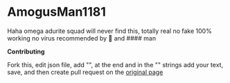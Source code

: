 # AmogusMan1181
Haha omega adurite squad will never find this, totally real no fake 100% working no virus recommended by 🧀 and #### man

**Contributing**

Fork this, edit json file, add "", at the end and in the "" strings add your text, save, and then create pull request on the [original page](https://github.com/matej118111/AmogusMan1181/new/main?readme=1)

